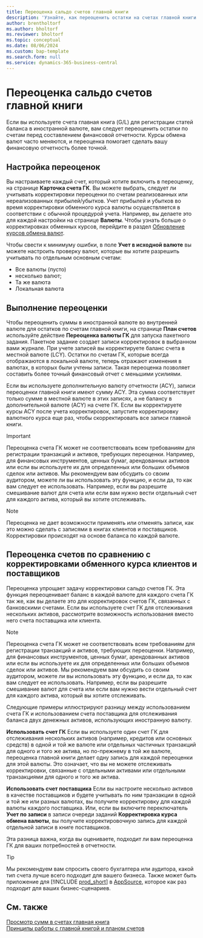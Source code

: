 ```yaml
---
title: Переоценка сальдо счетов главной книги
description: 'Узнайте, как переоценить остатки на счетах главной книги перед составлением финансовой отчетности.'
author: brentholtorf
ms.author: bholtorf
ms.reviewer: bholtorf
ms.topic: conceptual
ms.date: 08/06/2024
ms.custom: bap-template
ms.search.form: null
ms.service: dynamics-365-business-central
---
```


# <a name="revalue-general-ledger-account-balances"></a>Переоценка сальдо счетов главной книги

Если вы используете счета главная книга (G/L) для регистрации статей баланса в иностранной валюте, вам следует переоценить остатки по счетам перед составлением финансовой отчетности. Курсы обмена валют часто меняются, и переоценка помогает сделать вашу финансовую отчетность более точной.

## <a name="set-up-revaluations"></a>Настройка переоценок

Вы настраиваете каждый счет, который хотите включить в переоценку, на странице **Карточка счета ГК**. Вы можете выбрать, следует ли учитывать корректировки переоценки по счетам реализованных или нереализованных прибылей/убытков. Учет прибылей и убытков во время корректировки обменного курса валюты осуществляется в соответствии с обычной процедурой учета. Например, вы делаете это для каждой настройки на странице **Валюты**. Чтобы узнать больше о корректировках обменных курсов, перейдите в раздел [Обновление курсов обмена валют](finance-how-update-currencies.md).

Чтобы свести к минимуму ошибки, в поле **Учет в исходной валюте** вы можете настроить проверку валют, которые вы хотите разрешить учитывать по отдельным основным счетам:

* Все валюты (пусто)
* несколько валют;
* Та же валюта
* Локальная валюта

## <a name="run-a-revaluation"></a>Выполнение переоценки

Чтобы переоценить суммы в иностранной валюте во внутренней валюте для остатков по счетам главной книги, на странице **План счетов** используйте действие **Переоценка валюты ГК** для запуска пакетного задания. Пакетное задание создает записи корректировок в выбранном вами журнале. При учете записей вы корректируете баланс счета в местной валюте (LCY). Остатки по счетам ГК, которые всегда отображаются в локальной валюте, теперь отражают изменения в валютах, в которых были учтены записи. Такая переоценка позволяет составить более точный финансовый отчет с меньшими усилиями.

Если вы используете дополнительную валюту отчетности (ACY), записи переоценки главной книги имеют сумму ACY. Эта сумма соответствует только сумме в местной валюте в этих записях, а не балансу в дополнительной валюте (ACY) на счете ГК. Если вы корректируете курсы ACY после учета корректировок, запустите корректировку валютного курса еще раз, чтобы скорректировать все записи главной книги.

> [!IMPORTANT]
> Переоценка счета ГК может не соответствовать всем требованиям для регистрации транзакций и активов, требующих переоценки. Например, для финансовых инструментов, ценных бумаг, арендованных активов или если вы используете их для определенных или больших объемов сделок или активов. Мы рекомендуем вам обсудить со своим аудитором, можете ли вы использовать эту функцию, и если да, то как вам следует ее использовать. Например, если вы разрешите смешивание валют для счета или если вам нужно вести отдельный счет для каждого актива, который вы хотите отслеживать.

> [!NOTE]
> Переоценка не дает возможности применять или отменять записи, как это можно сделать с записями в книгах клиентов и поставщиков. Корректировки происходят на основе баланса по каждой валюте.

## <a name="revaluate-accounts-vs-customer-and-vendor-exchange-rate-adjustments"></a>Переоценка счетов по сравнению с корректировками обменного курса клиентов и поставщиков

Переоценка упрощает задачу корректировки сальдо счетов ГК. Эта функция переоценивает баланс в каждой валюте для каждого счета ГК так же, как вы делаете это для корректировок счетов ГК, связанных с банковскими счетами. Если вы используете счет ГК для отслеживания нескольких активов, рассмотрите возможность использования вместо него счета поставщика или клиента.

> [!NOTE]
> Переоценка счета ГК может не соответствовать всем требованиям для регистрации транзакций и активов, требующих переоценки. Например, для финансовых инструментов, ценных бумаг, арендованных активов или если вы используете их для определенных или больших объемов сделок или активов. Мы рекомендуем вам обсудить со своим аудитором, можете ли вы использовать эту функцию, и если да, то как вам следует ее использовать. Например, если вы разрешите смешивание валют для счета или если вам нужно вести отдельный счет для каждого актива, который вы хотите отслеживать.

Следующие примеры иллюстрируют разницу между использованием счета ГК и использованием счета поставщика для отслеживания баланса двух денежных активов, использующих иностранную валюту.

**Использовать счет ГК** Если вы используете один счет ГК для отслеживания нескольких активов (например, кредитов или основных средств) в одной и той же валюте или отдельных частичных транзакций для одного и того же актива, но по-прежнему в той же валюте, переоценка главной книги делает одну запись для каждой переоценки для этой валюты. Это означает, что вы не можете отслеживать корректировки, связанные с отдельными активами или отдельными транзакциями для одного и того же актива.

**Использовать счет поставщика** Если вы настроите несколько активов в качестве поставщиков и будете учитывать по ним транзакции в одной и той же или разных валютах, вы получите корректировку для каждой валюты каждого поставщика. Или, если вы включите переключатель **Учет по записи** в записи очереди заданий **Корректировка курса обмена валюты**, вы получите корректировочную запись для каждой отдельной записи в книге поставщиков.

Эта разница важна, когда вы оцениваете, подходит ли вам переоценка ГК для ваших потребностей в отчетности.

> [!TIP]
> Мы рекомендуем вам спросить своего бухгалтера или аудитора, какой тип счета лучше всего подходит для вашего бизнеса. Также может быть приложение для [!INCLUDE [prod_short](includes/prod_short.md)] в [AppSource](https://appsource.microsoft.com/en-us/marketplace/apps?page=1&product=dynamics-365-business-central), которое как раз подходит для ваших бизнес-сценариев.

## <a name="see-also"></a>См. также

[Просмотр сумм в счетах главная книга](finance-review-accounts.md)    
[Принципы работы с главной книгой и планом счетов](finance-general-ledger.md)  
